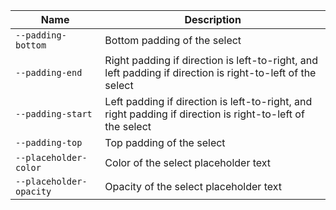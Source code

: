 
| Name | Description |
| --- | --- |
| `--padding-bottom` | Bottom padding of the select |
| `--padding-end` | Right padding if direction is left-to-right, and left padding if direction is right-to-left of the select |
| `--padding-start` | Left padding if direction is left-to-right, and right padding if direction is right-to-left of the select |
| `--padding-top` | Top padding of the select |
| `--placeholder-color` | Color of the select placeholder text |
| `--placeholder-opacity` | Opacity of the select placeholder text |

